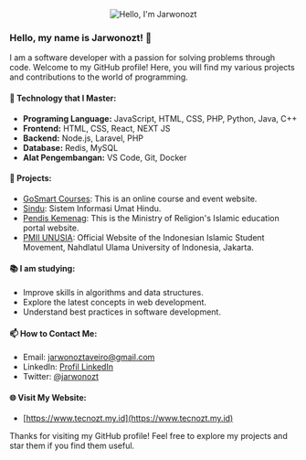<p align="center">
  <img src="https://github.com/jarwonozt.png" alt="Hello, I'm Jarwonozt" />
</p>

### Hello, my name is Jarwonozt! 👋

I am a software developer with a passion for solving problems through code. Welcome to my GitHub profile! Here, you will find my various projects and contributions to the world of programming.

#### 🚀 Technology that I Master:

- **Programing Language:** JavaScript, HTML, CSS, PHP, Python, Java, C++
- **Frontend:** HTML, CSS, React, NEXT JS
- **Backend:** Node.js, Laravel, PHP
- **Database:** Redis, MySQL
- **Alat Pengembangan:** VS Code, Git, Docker

#### 💼 Projects:

- [GoSmart Courses](https://gosmart.id): This is an online course and event website.
- [Sindu](https://sindu.kemenag.go.id): Sistem Informasi Umat Hindu.
- [Pendis Kemenag](https://pendis.kemenag.go.id): This is the Ministry of Religion's Islamic education portal website.
- [PMII UNUSIA](https://pmiiunusia.id): Official Website of the Indonesian Islamic Student Movement, Nahdlatul Ulama University of Indonesia, Jakarta.

#### 📚 I am studying:

- Improve skills in algorithms and data structures.
- Explore the latest concepts in web development.
- Understand best practices in software development.

#### 📫 How to Contact Me:

- Email: [jarwonoztaveiro@gmail.com](mailto:jarwonoztaveiro@email.com)
- LinkedIn: [Profil LinkedIn](https://id.linkedin.com/in/jarwonozt-aveiro-9545851b9)
- Twitter: [@jarwonozt](https://twitter.com/coinimax)

#### 🌐 Visit My Website:

- [https://www.tecnozt.my.id](https://www.tecnozt.my.id)

Thanks for visiting my GitHub profile! Feel free to explore my projects and star them if you find them useful.
